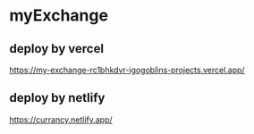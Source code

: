# myExchange

## deploy by vercel
https://my-exchange-rc1bhkdvr-igogoblins-projects.vercel.app/

## deploy by netlify
https://currancy.netlify.app/
